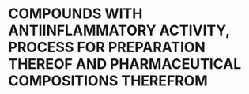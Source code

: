 # COMPOUNDS WITH ANTIINFLAMMATORY ACTIVITY, PROCESS FOR PREPARATION THEREOF AND PHARMACEUTICAL COMPOSITIONS THEREFROM